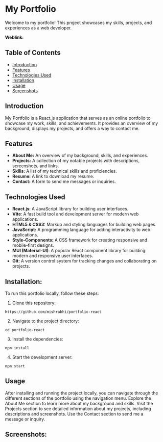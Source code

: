 # My Portfolio

Welcome to my portfolio! This project showcases my skills, projects, and experiences as a web developer.

**Weblink:**

## Table of Contents

- [Introduction](#introduction)
- [Features](#features)
- [Technologies Used](#technogies-used)
- [Installation](#installation)
- [Usage](#usage)
- [Screenshots](#screenshots)

## Introduction

My Portfolio is a React.js application that serves as an online portfolio to showcase my work, skills, and achievements. It provides an overview of my background, displays my projects, and offers a way to contact me.

## Features

- **About Me:** An overview of my background, skills, and experiences.
- **Projects:** A collection of my notable projects with descriptions, screenshots, and links.
- **Skills:** A list of my technical skills and proficiencies.
- **Resume:** A link to download my resume.
- **Contact:** A form to send me messages or inquiries.

## Technologies Used

- **React.js**: A JavaScript library for building user interfaces.
- **Vite**: A fast build tool and development server for modern web applications.
- **HTML5 & CSS3:** Markup and styling languages for building web pages.
- **JavaScript:** A programming language for adding interactivity to web applications.
- **Style-Components:** A CSS framework for creating responsive and mobile-first designs.
- **MUI (Material-UI)**: A popular React component library for building modern and responsive user interfaces.
- **Git:** A version control system for tracking changes and collaborating on projects.

## Installation:

To run this portfolio locally, follow these steps:

1. Clone this repository:

```
https://github.com/mishrabhi/portfolio-react
```

2. Navigate to the project directory:

```
cd portfolio-react
```

3. Install the dependencies:

```
npm install
```

4.  Start the development server:

```
npm start
```

## Usage

After installing and running the project locally, you can navigate through the different sections of the portfolio using the navigation menu. Explore the About Me section to learn more about my background and skills. Visit the Projects section to see detailed information about my projects, including descriptions and screenshots. Use the Contact section to send me a message or inquiry.

## Screenshots:
